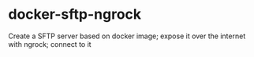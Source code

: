 # docker-sftp-ngrock
Create a SFTP server based on docker image; expose it over the internet with ngrock; connect to it 

